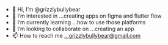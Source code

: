 - 👋 Hi, I’m @grizzlybullybear
- 👀 I’m interested in ...creating apps on figma and flutter flow
- 🌱 I’m currently learning ...how to use those platforms
- 💞️ I’m looking to collaborate on ...creating an app
- 📫 How to reach me ...grizzlybullybear@gmail.com

<!---
grizzlybullybear/grizzlybullybear is a ✨ special ✨ repository because its `README.md` (this file) appears on your GitHub profile.
You can click the Preview link to take a look at your changes.
--->
